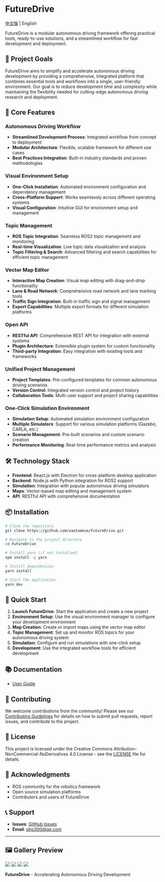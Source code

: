 # FutureDrive

[中文版](README_ZH.md) | English

FutureDrive is a modular autonomous driving framework offering practical tools, ready-to-use solutions, and a streamlined workflow for fast development and deployment.

## 🎯 Project Goals

FutureDrive aims to simplify and accelerate autonomous driving development by providing a comprehensive, integrated platform that combines essential tools and workflows into a single, user-friendly environment. Our goal is to reduce development time and complexity while maintaining the flexibility needed for cutting-edge autonomous driving research and deployment.

## 🚀 Core Features

### Autonomous Driving Workflow
- **Streamlined Development Process**: Integrated workflow from concept to deployment
- **Modular Architecture**: Flexible, scalable framework for different use cases
- **Best Practices Integration**: Built-in industry standards and proven methodologies

### Visual Environment Setup
- **One-Click Installation**: Automated environment configuration and dependency management
- **Cross-Platform Support**: Works seamlessly across different operating systems
- **Visual Configuration**: Intuitive GUI for environment setup and management

### Topic Management
- **ROS Topic Integration**: Seamless ROS2 topic management and monitoring
- **Real-time Visualization**: Live topic data visualization and analysis
- **Topic Filtering & Search**: Advanced filtering and search capabilities for efficient topic management

### Vector Map Editor
- **Interactive Map Creation**: Visual map editing with drag-and-drop functionality
- **Lane & Road Network**: Comprehensive road network and lane marking tools
- **Traffic Sign Integration**: Built-in traffic sign and signal management
- **Export Capabilities**: Multiple export formats for different simulation platforms

### Open API
- **RESTful API**: Comprehensive REST API for integration with external systems
- **Plugin Architecture**: Extensible plugin system for custom functionality
- **Third-party Integration**: Easy integration with existing tools and frameworks

### Unified Project Management
- **Project Templates**: Pre-configured templates for common autonomous driving scenarios
- **Version Control**: Integrated version control and project history
- **Collaboration Tools**: Multi-user support and project sharing capabilities

### One-Click Simulation Environment
- **Simulation Setup**: Automated simulation environment configuration
- **Multiple Simulators**: Support for various simulation platforms (Gazebo, CARLA, etc.)
- **Scenario Management**: Pre-built scenarios and custom scenario creation
- **Performance Monitoring**: Real-time performance metrics and analysis

## 🛠️ Technology Stack

- **Frontend**: React.js with Electron for cross-platform desktop application
- **Backend**: Node.js with Python integration for ROS2 support
- **Simulation**: Integration with popular autonomous driving simulators
- **Maps**: Vector-based map editing and management system
- **API**: RESTful API with comprehensive documentation

## 📦 Installation

```bash
# Clone the repository
git clone https://github.com/xautomove/FutureDrive.git

# Navigate to the project directory
cd FutureDrive

# Install yarn (if not installed)
npm install -g yarn

# Install dependencies
yarn install

# Start the application
yarn dev
```

## 🚀 Quick Start

1. **Launch FutureDrive**: Start the application and create a new project
2. **Environment Setup**: Use the visual environment manager to configure your development environment
3. **Map Creation**: Create or import maps using the vector map editor
4. **Topic Management**: Set up and monitor ROS topics for your autonomous driving system
5. **Simulation**: Configure and run simulations with one-click setup
6. **Development**: Use the integrated workflow tools for efficient development

## 📚 Documentation

- [User Guide](https://Future.automoves.cn/docs)

## 🤝 Contributing

We welcome contributions from the community! Please see our [Contributing Guidelines](CONTRIBUTING.md) for details on how to submit pull requests, report issues, and contribute to the project.

## 📄 License

This project is licensed under the Creative Commons Attribution-NonCommercial-NoDerivatives 4.0 License - see the [LICENSE](LICENSE) file for details.

## 🙏 Acknowledgments

- ROS community for the robotics framework
- Open source simulation platforms
- Contributors and users of FutureDrive

## 📞 Support

- **Issues**: [GitHub Issues](https://github.com/xautomove/FutureDrive/issues)
- **Email**: php300@qq.com

---

## 🖼️ Gallery Preview
![](./image/1.png)
![](./image/2.png)
![](./image/3.png)
![](./image/4.png)

**FutureDrive** - Accelerating Autonomous Driving Development
